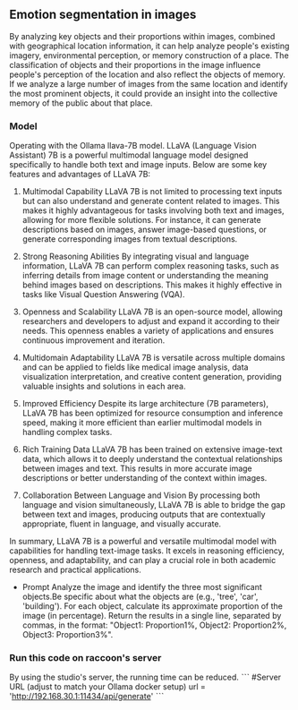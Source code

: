 ## Emotion segmentation in images
By analyzing key objects and their proportions within images, combined with geographical location information, it can help analyze people's existing imagery, environmental perception, or memory construction of a place. The classification of objects and their proportions in the image influence people's perception of the location and also reflect the objects of memory. If we analyze a large number of images from the same location and identify the most prominent objects, it could provide an insight into the collective memory of the public about that place.

### Model
Operating with the Ollama llava-7B model.
LLaVA (Language Vision Assistant) 7B is a powerful multimodal language model designed specifically to handle both text and image inputs. Below are some key features and advantages of LLaVA 7B:

1. Multimodal Capability
LLaVA 7B is not limited to processing text inputs but can also understand and generate content related to images. This makes it highly advantageous for tasks involving both text and images, allowing for more flexible solutions. For instance, it can generate descriptions based on images, answer image-based questions, or generate corresponding images from textual descriptions.

2. Strong Reasoning Abilities
By integrating visual and language information, LLaVA 7B can perform complex reasoning tasks, such as inferring details from image content or understanding the meaning behind images based on descriptions. This makes it highly effective in tasks like Visual Question Answering (VQA).

3. Openness and Scalability
LLaVA 7B is an open-source model, allowing researchers and developers to adjust and expand it according to their needs. This openness enables a variety of applications and ensures continuous improvement and iteration.

4. Multidomain Adaptability
LLaVA 7B is versatile across multiple domains and can be applied to fields like medical image analysis, data visualization interpretation, and creative content generation, providing valuable insights and solutions in each area.

5. Improved Efficiency
Despite its large architecture (7B parameters), LLaVA 7B has been optimized for resource consumption and inference speed, making it more efficient than earlier multimodal models in handling complex tasks.

6. Rich Training Data
LLaVA 7B has been trained on extensive image-text data, which allows it to deeply understand the contextual relationships between images and text. This results in more accurate image descriptions or better understanding of the context within images.

7. Collaboration Between Language and Vision
By processing both language and vision simultaneously, LLaVA 7B is able to bridge the gap between text and images, producing outputs that are contextually appropriate, fluent in language, and visually accurate.

In summary, LLaVA 7B is a powerful and versatile multimodal model with capabilities for handling text-image tasks. It excels in reasoning efficiency, openness, and adaptability, and can play a crucial role in both academic research and practical applications.

- Prompt
Analyze the image and identify the three most significant objects.Be specific about what the objects are (e.g., 'tree', 'car', 'building'). For each object, calculate its approximate proportion of the image (in percentage). Return the results in a single line, separated by commas, in the format: \"Object1: Proportion1%, Object2: Proportion2%, Object3: Proportion3%\".

### Run this code on raccoon's server
By using the studio's server, the running time can be reduced.
ˋˋˋ
#Server URL (adjust to match your Ollama docker setup)
    url = 'http://192.168.30.1:11434/api/generate'
ˋˋˋ
